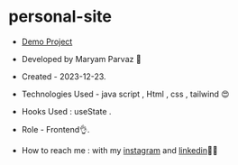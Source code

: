 # personal-site
- [Demo Project](https://maryamparvaz.github.io/personal-site/)

- Developed by Maryam Parvaz 🙎

- Created - 2023-12-23.

- Technologies Used - java script , Html , css , tailwind 😍

- Hooks Used : useState .

- Role - Frontend👌.

- How to reach me : with my [instagram](https://www.instagram.com/maryamparvaz_web) and [linkedin](https://www.linkedin.com/in/maryam-parvaz-3687b327a/)👩‍💻
